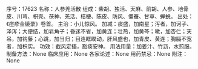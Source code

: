 序号：17623
名称：人参羌活散
组成：柴胡、独活、天麻、前胡、人参、地骨皮、川芎、枳壳、茯神、羌活、桔梗、陈皮、防风、僵蚕、甘草、蝉蜕。
出处：《痘疹金镜录》卷首。
主治：小儿惊风。
加减：痰盛，加南星；泻者，加诃子、泽泻；大便结，加皂角子；昏迷不省，加黄连；壮热，加黄芩；嗽，加杏仁；天吊，加钩藤；心跳，加当归；目连眶瞤动，肝风盛也，加青皮、黄连；胸膈不宽者，加枳实。
功效：截风定搐，豁痰安神。
用法用量：加姜汁、竹沥，水煎服。
制备方法：None
临床应用：None
各家论述：None
用药禁忌：None
附注：None
